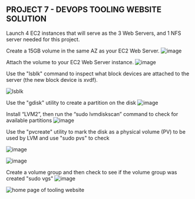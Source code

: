 ## PROJECT 7 - DEVOPS TOOLING WEBSITE SOLUTION

Launch 4 EC2 instances that will serve as the 3 Web Servers, and 1 NFS server needed for this project.


Create a 15GB volume in the same AZ as your EC2 Web Server.
![image](https://user-images.githubusercontent.com/22638955/111555270-52d62500-8788-11eb-92b7-2a2eddc05c8d.png)


Attach the volume to your EC2 Web Server instance.
![image](https://user-images.githubusercontent.com/22638955/111555625-1525cc00-8789-11eb-98ae-a2589362fdb6.png)


Use the "lsblk" command to inspect what block devices are attached to the server (the new block device is xvdf).

![lsblk](https://user-images.githubusercontent.com/22638955/111555005-bf045900-8787-11eb-8e61-3b2fc43f1d62.png)


Use the "gdisk" utility to create a partition on the disk
![image](https://user-images.githubusercontent.com/22638955/111556595-42737980-878b-11eb-9976-7bd190da457f.png)


Install “LVM2”, then run the “sudo lvmdiskscan” command to check for available partitions
![image](https://user-images.githubusercontent.com/22638955/111556965-0987d480-878c-11eb-9cb4-3ad59eef6c68.png)


Use the "pvcreate" utility to mark the disk as a physical volume (PV) to be used by LVM and use "sudo pvs" to check

![image](https://user-images.githubusercontent.com/22638955/111557736-8a939b80-878d-11eb-8b43-2a56695173a6.png)

![image](https://user-images.githubusercontent.com/22638955/111558235-b1060680-878e-11eb-9ad3-e4d1fe898dcf.png)



Create a volume group and then check to see if the volume group was created "sudo vgs"
![image](https://user-images.githubusercontent.com/22638955/111558717-9b451100-878f-11eb-80d4-871b3101c562.png)













![home page of tooling website](https://user-images.githubusercontent.com/22638955/111553654-1f45cb80-8785-11eb-8b5e-4bb35fbcb6ef.png)
